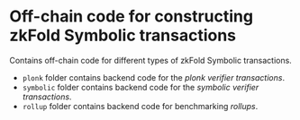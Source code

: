 # Off-chain code for constructing zkFold Symbolic transactions

Contains off-chain code for different types of zkFold Symbolic transactions.

- `plonk` folder contains backend code for the _plonk verifier transactions_.
- `symbolic` folder contains backend code for the _symbolic verifier transactions_.
- `rollup` folder contains backend code for benchmarking _rollups_.